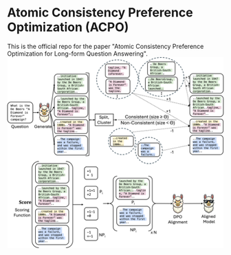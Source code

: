 # Atomic Consistency Preference Optimization (ACPO)
This is the official repo for the paper "Atomic Consistency Preference Optimization for Long-form Question Answering".
![Alt text for the image](Images/Overview.png)
